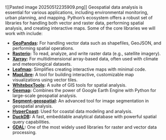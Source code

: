 ![[Pasted image 20250512235909.png]]
Geospatial data analysis is essential for various applications, including environmental monitoring, urban planning, and mapping. Python’s ecosystem offers a robust set of libraries for handling both vector and raster data, performing spatial analysis, and creating interactive maps. Some of the core libraries we will work with include:

- **[GeoPandas](https://geopandas.org/):** For handling vector data such as shapefiles, GeoJSON, and performing spatial operations.
- **[Rasterio](https://rasterio.readthedocs.io/):** To read, analyze, and write raster data (e.g., satellite imagery).
- **[Xarray](https://xarray.pydata.org/):** For multidimensional array-based data, often used with climate and meteorological datasets.
- **[Leafmap](https://leafmap.org/):** Simplifies creating interactive maps with minimal code.
- **[MapLibre](https://eodagmbh.github.io/py-maplibregl/):** A tool for building interactive, customizable map visualizations using vector tiles.
- **[WhiteboxTools](https://github.com/jblindsay/whitebox-tools):** A suite of GIS tools for spatial analysis.
- **[Geemap](https://geemap.org/):** Combines the power of Google Earth Engine with Python for large-scale geospatial analysis.
- **[Segment-geospatial](https://samgeo.gishub.org/):** An advanced tool for image segmentation in geospatial analysis.
- **[HyperCoast](https://hypercoast.org/):** Used for coastal data modeling and analysis.
- **[DuckDB](https://duckdb.org/):** A fast, embeddable analytical database with powerful spatial query capabilities.
- **[GDAL](https://gdal.org/):** One of the most widely used libraries for raster and vector data processing.
